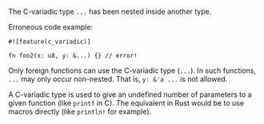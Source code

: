 The C-variadic type `...` has been nested inside another type.

Erroneous code example:

```compile_fail,E0743
#![feature(c_variadic)]

fn foo2(x: u8, y: &...) {} // error!
```

Only foreign functions can use the C-variadic type (`...`). In such functions,
`...` may only occur non-nested. That is, `y: &'a ...` is not allowed.

A C-variadic type is used to give an undefined number of parameters to a given
function (like `printf` in C). The equivalent in Rust would be to use macros
directly (like `println!` for example).
